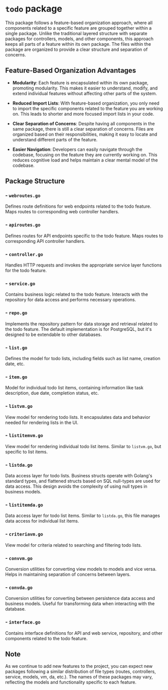 # `todo` package

This package follows a feature-based organization approach, where all components related to a specific feature are grouped together within a single package. Unlike the traditional layered structure with separate packages for controllers, models, and other components, this approach keeps all parts of a feature within its own package. The files within the package are organized to provide a clear structure and separation of concerns.

## Feature-Based Organization Advantages

- **Modularity**: Each feature is encapsulated within its own package, promoting modularity. This makes it easier to understand, modify, and extend individual features without affecting other parts of the system.

- **Reduced Import Lists**: With feature-based organization, you only need to import the specific components related to the feature you are working on. This leads to shorter and more focused import lists in your code.

- **Clear Separation of Concerns**: Despite having all components in the same package, there is still a clear separation of concerns. Files are organized based on their responsibilities, making it easy to locate and understand different parts of the feature.

- **Easier Navigation**: Developers can easily navigate through the codebase, focusing on the feature they are currently working on. This reduces cognitive load and helps maintain a clear mental model of the codebase.

## Package Structure

### - `webroutes.go`

Defines route definitions for web endpoints related to the todo feature. Maps routes to corresponding web controller handlers.

### - `apiroutes.go`

Defines routes for API endpoints specific to the todo feature. Maps routes to corresponding API controller handlers.

### - `controller.go`

Handles HTTP requests and invokes the appropriate service layer functions for the todo feature.

### - `service.go`

Contains business logic related to the todo feature. Interacts with the repository for data access and performs necessary operations.

### - `repo.go`

Implements the repository pattern for data storage and retrieval related to the todo feature. The default implementation is for PostgreSQL, but it's designed to be extendable to other databases.

### - `list.go`

Defines the model for todo lists, including fields such as list name, creation date, etc.

### - `item.go`

Model for individual todo list items, containing information like task description, due date, completion status, etc.

### - `listvm.go`

View model for rendering todo lists. It encapsulates data and behavior needed for rendering lists in the UI.

### - `listitemvm.go`

View model for rendering individual todo list items. Similar to `listvm.go`, but specific to list items.

### - `listda.go`

Data access layer for todo lists. Business structs operate with Golang's standard types, and flattened structs based on SQL null-types are used for data access. This design avoids the complexity of using null types in business models.

### - `listitemda.go`

Data access layer for todo list items. Similar to `listda.go`, this file manages data access for individual list items.

### - `criteriavm.go`

View model for criteria related to searching and filtering todo lists.

### - `convvm.go`

Conversion utilities for converting view models to models and vice versa. Helps in maintaining separation of concerns between layers.

### - `convda.go`

Conversion utilities for converting between persistence data access and business models. Useful for transforming data when interacting with the database.

### - `interface.go`

Contains interface definitions for API and web service, repository, and other components related to the todo feature.

## Note

As we continue to add new features to the project, you can expect new packages following a similar distribution of file types (routes, controllers, service, models, vm, da, etc.). The names of these packages may vary, reflecting the models and functionality specific to each feature.
